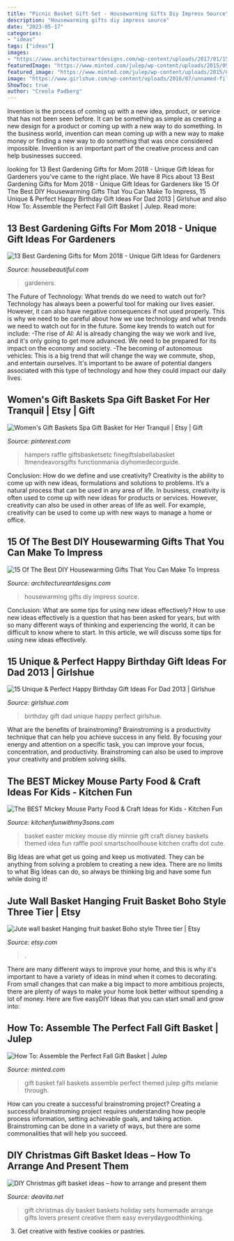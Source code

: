 ```yaml
---
title: "Picnic Basket Gift Set - Housewarming Gifts Diy Impress Source"
description: "Housewarming gifts diy impress source"
date: "2023-05-17"
categories:
- "ideas"
tags: ["ideas"]
images:
- "https://www.architectureartdesigns.com/wp-content/uploads/2017/01/15-Of-The-Best-DIY-Housewarming-Gifts-That-You-Can-Make-To-Impress-5.jpg"
featuredImage: "https://www.minted.com/julep/wp-content/uploads/2015/09/IMG_3742.jpg"
featured_image: "https://www.minted.com/julep/wp-content/uploads/2015/09/IMG_3742.jpg"
image: "https://www.girlshue.com/wp-content/uploads/2016/07/unnamed-file-4007.jpg"
ShowToc: true
author: "Creola Padberg"
---
```



Invention is the process of coming up with a new idea, product, or service that has not been seen before. It can be something as simple as creating a new design for a product or coming up with a new way to do something. In the business world, invention can mean coming up with a new way to make money or finding a new way to do something that was once considered impossible. Invention is an important part of the creative process and can help businesses succeed.

	

		
looking for 13 Best Gardening Gifts for Mom 2018 - Unique Gift Ideas for Gardeners you've came to the right place. We have 8 Pics about 13 Best Gardening Gifts for Mom 2018 - Unique Gift Ideas for Gardeners like 15 Of The Best DIY Housewarming Gifts That You Can Make To Impress, 15 Unique &amp; Perfect Happy Birthday Gift Ideas For Dad 2013 | Girlshue and also How To: Assemble the Perfect Fall Gift Basket | Julep. Read more:
		
    
## 13 Best Gardening Gifts For Mom 2018 - Unique Gift Ideas For Gardeners

<img loading=lazy src="https://hips.hearstapps.com/hmg-prod.s3.amazonaws.com/images/tool-basket-1523654979.jpg?crop=1xw:1xh;center,top&amp;resize=768:*" onerror="this.onerror=null;this.src='https://tse3.mm.bing.net/th?id=OIP.zbM56BAs7WmjP7vupXc1AgHaLH&amp;pid=15.1';" alt="13 Best Gardening Gifts for Mom 2018 - Unique Gift Ideas for Gardeners">

_Source: housebeautiful.com_

>gardeners. 

	

The Future of Technology: What trends do we need to watch out for?
Technology has always been a powerful tool for making our lives easier. However, it can also have negative consequences if not used properly. This is why we need to be careful about how we use technology and what trends we need to watch out for in the future. Some key trends to watch out for include: 
-The rise of AI: AI is already changing the way we work and live, and it's only going to get more advanced. We need to be prepared for its impact on the economy and society. 
-The becoming of autonomous vehicles: This is a big trend that will change the way we commute, shop, and entertain ourselves. It's important to be aware of potential dangers associated with this type of technology and how they could impact our daily lives.

    
## Women&#039;s Gift Baskets Spa Gift Basket For Her Tranquil | Etsy | Gift

<img loading=lazy src="https://i.pinimg.com/736x/b5/71/52/b571523481a6d5e9e2aa328edcacb194.jpg" onerror="this.onerror=null;this.src='https://tse2.mm.bing.net/th?id=OIP.6yDxLBPP8zWn7FZMTolhjgHaHd&amp;pid=15.1';" alt="Women&#039;s Gift Baskets Spa Gift Basket for Her Tranquil | Etsy | Gift">

_Source: pinterest.com_

>hampers raffle giftsbasketsetc finegiftslabellabasket ltmendeavorsgifts functionmania diyhomedecorguide. 

	

Conclusion: How do we define and use creativity?
Creativity is the ability to come up with new ideas, formulations and solutions to problems. It’s a natural process that can be used in any area of life. In business, creativity is often used to come up with new ideas for products or services. However, creativity can also be used in other areas of life as well. For example, creativity can be used to come up with new ways to manage a home or office.

    
## 15 Of The Best DIY Housewarming Gifts That You Can Make To Impress

<img loading=lazy src="https://www.architectureartdesigns.com/wp-content/uploads/2017/01/15-Of-The-Best-DIY-Housewarming-Gifts-That-You-Can-Make-To-Impress-5.jpg" onerror="this.onerror=null;this.src='https://tse3.mm.bing.net/th?id=OIP.6efvdW4AEDn1s8FRWAgPxwHaK5&amp;pid=15.1';" alt="15 Of The Best DIY Housewarming Gifts That You Can Make To Impress">

_Source: architectureartdesigns.com_

>housewarming gifts diy impress source. 

	

Conclusion: What are some tips for using new ideas effectively?
How to use new ideas effectively is a question that has been asked for years, but with so many different ways of thinking and experiencing the world, it can be difficult to know where to start. In this article, we will discuss some tips for using new ideas effectively.

    
## 15 Unique &amp; Perfect Happy Birthday Gift Ideas For Dad 2013 | Girlshue

<img loading=lazy src="https://www.girlshue.com/wp-content/uploads/2016/07/unnamed-file-4007.jpg" onerror="this.onerror=null;this.src='https://tse4.mm.bing.net/th?id=OIP.rQabgBYCQ09vzKBz-5vCQAHaJ3&amp;pid=15.1';" alt="15 Unique &amp; Perfect Happy Birthday Gift Ideas For Dad 2013 | Girlshue">

_Source: girlshue.com_

>birthday gift dad unique happy perfect girlshue. 

	

What are the benefits of brainstroming?
Brainstroming is a productivity technique that can help you achieve success in any field. By focusing your energy and attention on a specific task, you can improve your focus, concentration, and productivity. Brainstroming can also be used to improve your creativity and problem solving skills.

    
## The BEST Mickey Mouse Party Food &amp; Craft Ideas For Kids - Kitchen Fun

<img loading=lazy src="https://kitchenfunwithmy3sons.com/wp-content/uploads/2016/03/the-best-mickey-mouse-party-craft-food-ideas-for-kids-minnie-4.jpg" onerror="this.onerror=null;this.src='https://tse2.mm.bing.net/th?id=OIP.oGH5VBd-QpMVcDX8LAQvwQHaNJ&amp;pid=15.1';" alt="The BEST Mickey Mouse Party Food &amp; Craft Ideas for Kids - Kitchen Fun">

_Source: kitchenfunwithmy3sons.com_

>basket easter mickey mouse diy minnie gift craft disney baskets themed idea fun raffle pool smartschoolhouse kitchen crafts dot cute. 

	

Big Ideas are what get us going and keep us motivated. They can be anything from solving a problem to creating a new idea. There are no limits to what Big Ideas can do, so always be thinking big and have some fun while doing it!

    
## Jute Wall Basket Hanging Fruit Basket Boho Style Three Tier | Etsy

<img loading=lazy src="https://i.etsystatic.com/18221142/r/il/0954e9/2612306085/il_1588xN.2612306085_cms2.jpg" onerror="this.onerror=null;this.src='https://tse1.mm.bing.net/th?id=OIP.AtFigfHmiBGUnl078HTikwHaJ3&amp;pid=15.1';" alt="Jute wall basket Hanging fruit basket Boho style Three tier | Etsy">

_Source: etsy.com_

>. 

	

There are many different ways to improve your home, and this is why it's important to have a variety of ideas in mind when it comes to decorating. From small changes that can make a big impact to more ambitious projects, there are plenty of ways to make your home look better without spending a lot of money. Here are five easyDIY Ideas that you can start small and grow into: 

    
## How To: Assemble The Perfect Fall Gift Basket | Julep

<img loading=lazy src="https://www.minted.com/julep/wp-content/uploads/2015/09/IMG_3742.jpg" onerror="this.onerror=null;this.src='https://tse2.mm.bing.net/th?id=OIP.Pf3PI-z9N6jZk92Mmf9PzQHaLH&amp;pid=15.1';" alt="How To: Assemble the Perfect Fall Gift Basket | Julep">

_Source: minted.com_

>gift basket fall baskets assemble perfect themed julep gifts melanie through. 

	

How can you create a successful brainstroming project?
Creating a successful brainstroming project requires understanding how people process information, setting achievable goals, and taking action. Brainstroming can be done in a variety of ways, but there are some commonalities that will help you succeed.

    
## DIY Christmas Gift Basket Ideas – How To Arrange And Present Them

<img loading=lazy src="https://deavita.net/wp-content/uploads/2018/12/homemade-holiday-christmas-gift-baskets-ideas.jpg" onerror="this.onerror=null;this.src='https://tse3.mm.bing.net/th?id=OIP.lEI9pURTc7oG7X0Fm5CcYAHaLG&amp;pid=15.1';" alt="DIY Christmas gift basket ideas – how to arrange and present them">

_Source: deavita.net_

>gift christmas diy basket baskets holiday sets homemade arrange gifts lovers present creative them easy everydaygoodthinking. 

	

3. Get creative with festive cookies or pastries.


